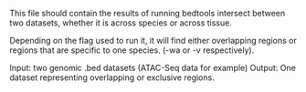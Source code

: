 This file should contain the results of running bedtools intersect between two datasets,
whether it is across species or across tissue. 

Depending on the flag used to run it, it will find either overlapping regions or regions
that are specific to one species. (-wa or -v respectively).

Input: two genomic .bed datasets (ATAC-Seq data for example)
Output: One dataset representing overlapping or exclusive regions.
